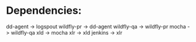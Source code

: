 # Dependencies:

dd-agent -> logspout
wildfly-pr -> dd-agent
wildfly-qa -> wildfly-pr
mocha -> wildfly-qa
xld -> mocha
xlr -> xld
jenkins -> xlr
